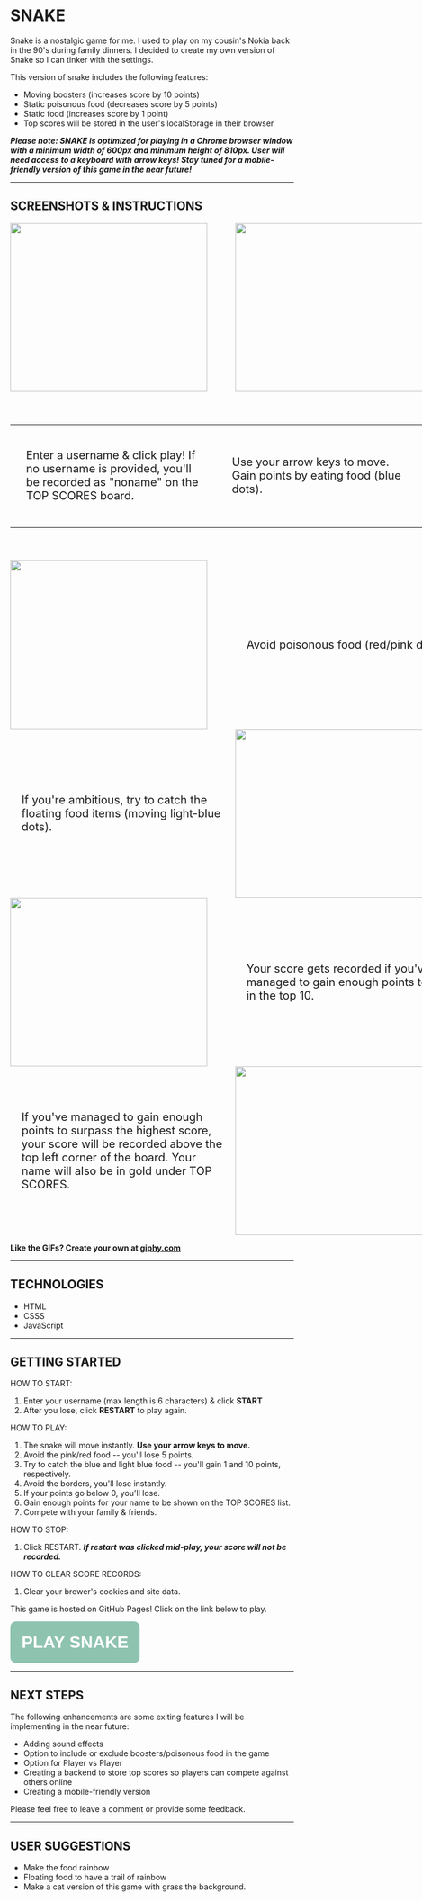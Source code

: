 # **SNAKE**

Snake is a nostalgic game for me. I used to play on my cousin's Nokia back in the 90's during family dinners. I decided to create my own version of Snake so I can tinker with the settings.

This version of snake includes the following features:
* Moving boosters (increases score by 10 points)
* Static poisonous food (decreases score by 5 points)
* Static food (increases score by 1 point)
* Top scores will be stored in the user's localStorage in their browser

***Please note: SNAKE is optimized for playing in a Chrome browser window with a minimum width of 600px and minimum height of 810px. User will need access to a keyboard with arrow keys! Stay tuned for a mobile-friendly version of this game in the near future!***

<hr>

## **SCREENSHOTS & INSTRUCTIONS**

<div style="display:flex; flex-wrap: wrap; width: 800px; justify-content: space-around;">
<img style="flex: 0 0 50%; width: 350px; height: 300px;" src="https://media.giphy.com/media/00DephsKWdKTWQJFDK/giphy.gif">
<img style="flex: 0 0 50%; width: 350px; height: 300px;" src="https://media.giphy.com/media/ZyzunZN5Xt8h1glO7V/giphy.gif">
<div style="display: flex; align-items: center; flex: 0 0 100%;  width: 800px; height: 300px;"><table><tr><td style="width: 350px;"><p style="padding: 20px; font-size: 20px;"> Enter a username & click play! If no username is provided, you'll be recorded as "noname" on the TOP SCORES board.</p></td>
<td style="width: 350px;><p style="><p style="padding: 20px; font-size: 20px;"> Use your arrow keys to move. Gain points by eating food (blue dots).</p></td></table></div>
<img style="flex: 0 0 50%; width: 350px; height: 300px;" src="https://media.giphy.com/media/D3NrE5G94LZzDL3wLK/giphy.gif">
<div style="display: flex; align-items: center; flex: 0 0 50%; width: 350px; height: 300px;"><p style="padding: 20px; font-size: 20px;"> Avoid poisonous food (red/pink dots). </p></div>
<div style="display: flex; align-items: center; justify-content: right;flex: 0 0 50%; width: 350px; height: 300px;"><p style="padding: 20px; font-size: 20px;"> If you're ambitious, try to catch the floating food items (moving light-blue dots).</p></div>
<img style="flex: 0 0 50%; width: 350px; height: 300px;" src="https://media.giphy.com/media/bEwRHZcHvzB6Nj3t2D/giphy.gif">

<img style="flex: 0 0 50%; width: 350px; height: 300px;" src="https://media.giphy.com/media/yLq8eZAy82QzYI9HCV/giphy.gif">
<div style="display: flex; align-items: center; flex: 0 0 50%; width: 350px; height: 300px;"><p style="padding: 20px; font-size: 20px;"> Your score gets recorded if you've managed to gain enough points to be in the top 10.  </p></div>
<div style="display: flex; align-items: center; justify-content: right;flex: 0 0 50%; width: 350px; height: 300px;"><p style="padding: 20px; font-size: 20px;"> If you've managed to gain enough points to surpass the highest score, your score will be recorded above the top left corner of the board. Your name will also be in gold under TOP SCORES. </p></div>
<img style="flex: 0 0 50%; width: 350px; height: 300px;" src="https://media.giphy.com/media/tqRQ2tQqkoTtc7CebU/giphy.gif">
</div>

<strong>Like the GIFs? Create your own at <a href="https://giphy.com/">giphy.com</a></strong>

<hr>

## **TECHNOLOGIES**

* HTML
* CSSS
* JavaScript

<hr>
<h2><strong>GETTING STARTED</strong></h2>

HOW TO START:
1. Enter your username (max length is 6 characters) & click **START**
2. After you lose, click **RESTART** to play again.

HOW TO PLAY:
1. The snake will move instantly. **Use your arrow keys to move.**
2. Avoid the pink/red food -- you'll lose 5 points.
3. Try to catch the blue and light blue food -- you'll gain 1 and 10 points, respectively.
4. Avoid the borders, you'll lose instantly. 
5. If your points go below 0, you'll lose.
6. Gain enough points for your name to be shown on the TOP SCORES list. 
7. Compete with your family & friends.  

HOW TO STOP:
1. Click RESTART. ***If restart was clicked mid-play, your score will not be recorded.***

HOW TO CLEAR SCORE RECORDS:
1. Clear your brower's cookies and site data.


This game is hosted on GitHub Pages! 
Click on the link below to play.

<button style="padding: 20px; font-size: 30px; border-radius: 10px; background-color: #8EC3B0; border: none;" ><strong><a style="color: white; text-decoration: none;" href="https://vanessaycui.github.io/snake-game/">PLAY SNAKE</a></strong></button>


<hr>

## **NEXT STEPS**

The following enhancements are some exiting features I will be implementing in the near future:
* Adding sound effects
* Option to include or exclude boosters/poisonous food in the game
* Option for Player vs Player
* Creating a backend to store top scores so players can compete against others online
* Creating a mobile-friendly version 

Please feel free to leave a comment or provide some feedback.

<hr>

## **USER SUGGESTIONS**

* Make the food rainbow
* Floating food to have a trail of rainbow
* Make a cat version of this game with grass the background.




